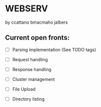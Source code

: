 # WEBSERV
 by ccattano bmacmaho jalbers


## Current open fronts:
- [ ] Parsing implementation (See TODO tags)
- [ ] Request handling

- [ ] Response handling
- [ ] Cluster management

- [ ] File Upload 
- [ ] Directory listing
